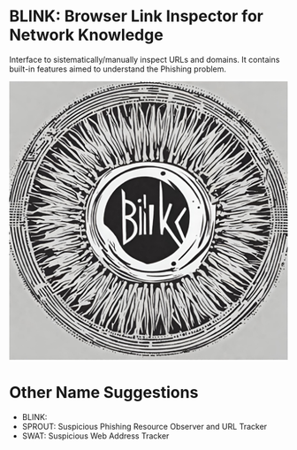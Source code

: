 # BLINK: Browser Link Inspector for Network Knowledge

Interface to sistematically/manually inspect URLs and domains. It contains built-in features aimed to understand the Phishing problem.

![Logo](assets/logo-1.png)

# Other Name Suggestions
- BLINK: 
- SPROUT: Suspicious Phishing Resource Observer and URL Tracker
- SWAT: Suspicious Web Address Tracker

